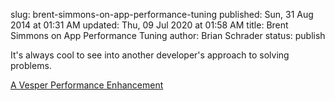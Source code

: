 slug: brent-simmons-on-app-performance-tuning
published: Sun, 31 Aug 2014 at 01:31 AM
updated: Thu, 09 Jul 2020 at 01:58 AM
title: Brent Simmons on App Performance Tuning
author: Brian Schrader
status: publish

It's always cool to see into another developer's approach to solving problems.

[A Vesper Performance Enhancement](http://inessential.com/2014/08/28/a_vesper_performance_enhancement)